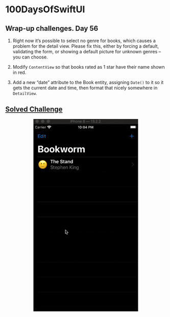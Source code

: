 
# 100DaysOfSwiftUI

## Wrap-up challenges. Day 56

1. Right now it’s possible to select no genre for books, which causes a problem for the detail view. Please fix this, either by forcing a default, validating the form, or showing a default picture for unknown genres – you can choose.

2. Modify `ContentView` so that books rated as 1 star have their name shown in red.

3. Add a new “date” attribute to the Book entity, assigning `Date()` to it so it gets the current date and time, then format that nicely somewhere in `DetailView`.

## [Solved Challenge](Bookworm)

<p align="center"><img src="Bookworm/img/run-example.gif" height="600px"></p>